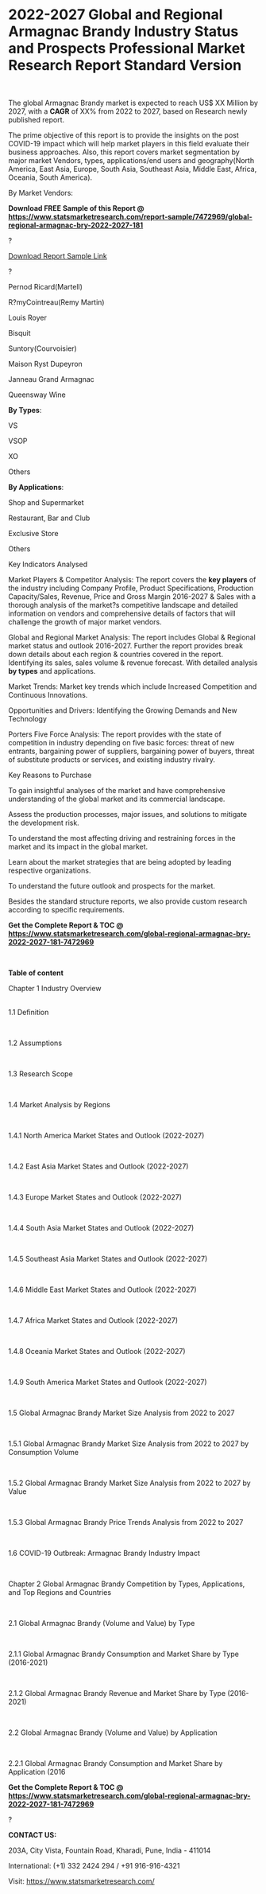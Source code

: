 <h1>2022-2027 Global and Regional Armagnac Brandy Industry Status and Prospects Professional Market Research Report Standard Version</h1><br/><p>The global Armagnac Brandy market is expected to reach US$ XX Million by 2027, with a <strong>CAGR</strong> of XX% from 2022 to 2027, based on Research newly published report.</p>
 
 
 
 <p>The prime objective of this report is to provide the insights on the post COVID-19 impact which will help market players in this field evaluate their business approaches. Also, this report covers market segmentation by major market Vendors, types, applications/end users and geography(North America, East Asia, Europe, South Asia, Southeast Asia, Middle East, Africa, Oceania, South America).</p>
 
 
 
 <p>By Market Vendors:</p>
 
 
 
 <div><b>Download FREE Sample of this Report @ <a href="https://www.statsmarketresearch.com/download-free-sample/7472969/global-regional-armagnac-bry-2022-2027-181">https://www.statsmarketresearch.com/report-sample/7472969/global-regional-armagnac-bry-2022-2027-181</a></b></div>
 
 
 
 <p>? </p>
 
 
 
 <p><a href="https://www.statsmarketresearch.com/download-free-sample/7472969/global-regional-armagnac-bry-2022-2027-181">Download Report Sample Link</a></p>
 
 
 
 <p>? </p>
 
 
 
 <p>Pernod Ricard(Martell)</p>
 
 
 
 <p>R?myCointreau(Remy Martin)</p>
 
 
 
 <p>Louis Royer</p>
 
 
 
 <p>Bisquit</p>
 
 
 
 <p>Suntory(Courvoisier)</p>
 
 
 
 <p>Maison Ryst Dupeyron</p>
 
 
 
 <p>Janneau Grand Armagnac</p>
 
 
 
 <p>Queensway Wine</p>
 
 
 
 <p><strong>By Types</strong>:</p>
 
 
 
 <p>VS</p>
 
 
 
 <p>VSOP</p>
 
 
 
 <p>XO</p>
 
 
 
 <p>Others</p>
 
 
 
 <p><strong><strong>By Applications</strong></strong>:</p>
 
 
 
 <p>Shop and Supermarket</p>
 
 
 
 <p>Restaurant, Bar and Club</p>
 
 
 
 <p>Exclusive Store</p>
 
 
 
 <p>Others</p>
 
 
 
 <p>Key Indicators Analysed</p>
 
 
 
 <p>Market Players & Competitor Analysis: The report covers the <strong>key players</strong> of the industry including Company Profile, Product Specifications, Production Capacity/Sales, Revenue, Price and Gross Margin 2016-2027 & Sales with a thorough analysis of the market?s competitive landscape and detailed information on vendors and comprehensive details of factors that will challenge the growth of major market vendors.</p>
 
 
 
 <p>Global and Regional Market Analysis: The report includes Global & Regional market status and outlook 2016-2027. Further the report provides break down details about each region & countries covered in the report. Identifying its sales, sales volume & revenue forecast. With detailed analysis <strong>by types</strong> and applications.</p>
 
 
 
 <p>Market Trends: Market key trends which include Increased Competition and Continuous Innovations.</p>
 
 
 
 <p>Opportunities and Drivers: Identifying the Growing Demands and New Technology</p>
 
 
 
 <p>Porters Five Force Analysis: The report provides with the state of competition in industry depending on five basic forces: threat of new entrants, bargaining power of suppliers, bargaining power of buyers, threat of substitute products or services, and existing industry rivalry.</p>
 
 
 
 <p>Key Reasons to Purchase</p>
 
 
 
 <p>To gain insightful analyses of the market and have comprehensive understanding of the global market and its commercial landscape.</p>
 
 
 
 <p>Assess the production processes, major issues, and solutions to mitigate the development risk.</p>
 
 
 
 <p>To understand the most affecting driving and restraining forces in the market and its impact in the global market.</p>
 
 
 
 <p>Learn about the market strategies that are being adopted by leading respective organizations.</p>
 
 
 
 <p>To understand the future outlook and prospects for the market.</p>
 
 
 
 <p>Besides the standard structure reports, we also provide custom research according to specific requirements.</p>
 
 
 
 <div><b>Get the Complete Report & TOC @ <a href="https://www.statsmarketresearch.com/global-regional-armagnac-bry-2022-2027-181-7472969">https://www.statsmarketresearch.com/global-regional-armagnac-bry-2022-2027-181-7472969</a></b></div>
 
 
 
 <p><br />
 
 <b>Table of content</b></p>
 
 
 
 <p>Chapter 1 Industry Overview<br />
 
 <br />
 
 1.1 Definition<br />
 
 <br />
 
 1.2 Assumptions<br />
 
 <br />
 
 1.3 Research Scope<br />
 
 <br />
 
 1.4 Market Analysis by Regions<br />
 
 <br />
 
 1.4.1 North America Market States and Outlook (2022-2027)<br />
 
 <br />
 
 1.4.2 East Asia Market States and Outlook (2022-2027)<br />
 
 <br />
 
 1.4.3 Europe Market States and Outlook (2022-2027)<br />
 
 <br />
 
 1.4.4 South Asia Market States and Outlook (2022-2027)<br />
 
 <br />
 
 1.4.5 Southeast Asia Market States and Outlook (2022-2027)<br />
 
 <br />
 
 1.4.6 Middle East Market States and Outlook (2022-2027)<br />
 
 <br />
 
 1.4.7 Africa Market States and Outlook (2022-2027)<br />
 
 <br />
 
 1.4.8 Oceania Market States and Outlook (2022-2027)<br />
 
 <br />
 
 1.4.9 South America Market States and Outlook (2022-2027)<br />
 
 <br />
 
 1.5 Global Armagnac Brandy Market Size Analysis from 2022 to 2027<br />
 
 <br />
 
 1.5.1 Global Armagnac Brandy Market Size Analysis from 2022 to 2027 by Consumption Volume<br />
 
 <br />
 
 1.5.2 Global Armagnac Brandy Market Size Analysis from 2022 to 2027 by Value<br />
 
 <br />
 
 1.5.3 Global Armagnac Brandy Price Trends Analysis from 2022 to 2027<br />
 
 <br />
 
 1.6 COVID-19 Outbreak: Armagnac Brandy Industry Impact<br />
 
 <br />
 
 Chapter 2 Global Armagnac Brandy Competition by Types, Applications, and Top Regions and Countries<br />
 
 <br />
 
 2.1 Global Armagnac Brandy (Volume and Value) by Type<br />
 
 <br />
 
 2.1.1 Global Armagnac Brandy Consumption and Market Share by Type (2016-2021)<br />
 
 <br />
 
 2.1.2 Global Armagnac Brandy Revenue and Market Share by Type (2016-2021)<br />
 
 <br />
 
 2.2 Global Armagnac Brandy (Volume and Value) by Application<br />
 
 <br />
 
 2.2.1 Global Armagnac Brandy Consumption and Market Share by Application (2016</p>
 
 
 
 <div><b>Get the Complete Report & TOC @ <a href="https://www.statsmarketresearch.com/global-regional-armagnac-bry-2022-2027-181-7472969">https://www.statsmarketresearch.com/global-regional-armagnac-bry-2022-2027-181-7472969</a></b></div>
 
 
 
 <p>? </p>
 
 
 
 <p><b>CONTACT US:</b><br />
 
 203A, City Vista, Fountain Road, Kharadi, Pune, India - 411014<br />
 
 International: (+1) 332 2424 294 / +91 916-916-4321<br />
 
 Visit: <a href="https://www.statsmarketresearch.com/">https://www.statsmarketresearch.com/</a></p>
